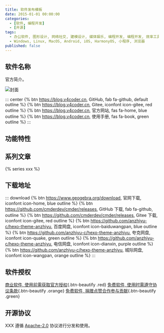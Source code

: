 ```yaml
---
title: 软件发布模板
date: 2015-01-01 00:00:00
categories:
  - [软件, 编程开发]
  - [开源]
tags:
  - 办公软件, 图形设计, 网络社交, 建模设计, 媒体娱乐, 编程开发, 编程开发, 效率工具, 系统增加, 企业工程, 操作系统  
  - Windows, Linux, MacOS, Android, iOS, HarmonyOS, 小程序, 浏览器   
published: false 
---
```


## 软件名称

官方简介。

![封面](/assets/image/cover.png)

::: center
{% btn https://blog.v4coder.cn, GitHub, fab fa-github, default outline %}
{% btn https://blog.v4coder.cn, Gitee, iconfont icon-gitee, red outline %}
{% btn https://blog.v4coder.cn, 官方网站, fas fa-home, blue outline %}
{% btn https://blog.v4coder.cn, 使用手册, fas fa-book, green outline %}
:::

## 功能特性

## 系列文章

{% series xxx %}

## 下载地址

::: download
{% btn https://www.geogebra.org/download, 官网下载, iconfont icon-home, blue outline %}
{% btn https://github.com/cmderdev/cmder/releases, GitHub 下载, fab fa-github, outline %}
{% btn https://github.com/cmderdev/cmder/releases, Gitee 下载, iconfont icon-gitee, red outline %}
{% btn https://github.com/anzhiyu-c/hexo-theme-anzhiyu, 百度网盘, iconfont icon-baiduwangpan, blue outline %}
{% btn https://github.com/anzhiyu-c/hexo-theme-anzhiyu, 夸克网盘, iconfont icon-quake, green outline %}
{% btn https://github.com/anzhiyu-c/hexo-theme-anzhiyu, 电信网盘, iconfont icon-dianxin, purple outline %}
{% btn https://github.com/anzhiyu-c/hexo-theme-anzhiyu, 城际网盘, iconfont icon-wangpan, orange outline %}
:::

## 软件授权

[商业软件, 使用前需获取官方授权](https://www.sttmedia.com/donate){.btn-beautify .red}
[免费软件, 使用时需遵守协议条款](https://www.sttmedia.com/donate){.btn-beautify .orange}
[免费软件, 捐赠点赞合作参与贡献](https://github.com/cmderdev/cmder){.btn-beautify .green}

## 开源协议

XXX 遵循 [Apache-2.0](https://blog.v4coder.cn) 协议进行分发和使用。
